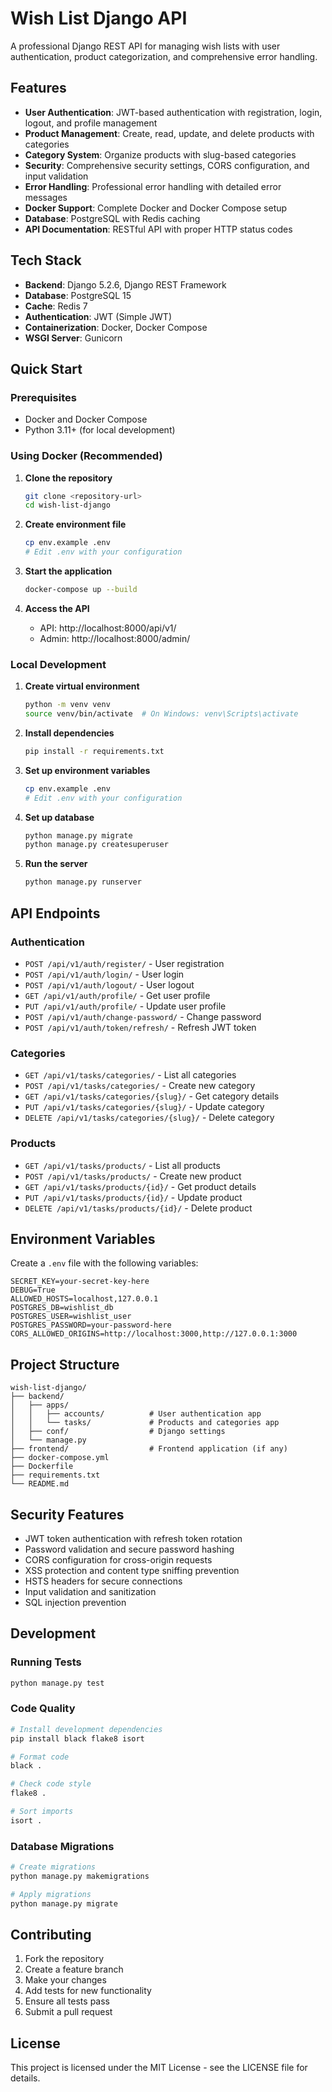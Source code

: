 # Wish List Django API

A professional Django REST API for managing wish lists with user authentication, product categorization, and comprehensive error handling.

## Features

- **User Authentication**: JWT-based authentication with registration, login, logout, and profile management
- **Product Management**: Create, read, update, and delete products with categories
- **Category System**: Organize products with slug-based categories
- **Security**: Comprehensive security settings, CORS configuration, and input validation
- **Error Handling**: Professional error handling with detailed error messages
- **Docker Support**: Complete Docker and Docker Compose setup
- **Database**: PostgreSQL with Redis caching
- **API Documentation**: RESTful API with proper HTTP status codes

## Tech Stack

- **Backend**: Django 5.2.6, Django REST Framework
- **Database**: PostgreSQL 15
- **Cache**: Redis 7
- **Authentication**: JWT (Simple JWT)
- **Containerization**: Docker, Docker Compose
- **WSGI Server**: Gunicorn

## Quick Start

### Prerequisites

- Docker and Docker Compose
- Python 3.11+ (for local development)

### Using Docker (Recommended)

1. **Clone the repository**
   ```bash
   git clone <repository-url>
   cd wish-list-django
   ```

2. **Create environment file**
   ```bash
   cp env.example .env
   # Edit .env with your configuration
   ```

3. **Start the application**
   ```bash
   docker-compose up --build
   ```

4. **Access the API**
   - API: http://localhost:8000/api/v1/
   - Admin: http://localhost:8000/admin/

### Local Development

1. **Create virtual environment**
   ```bash
   python -m venv venv
   source venv/bin/activate  # On Windows: venv\Scripts\activate
   ```

2. **Install dependencies**
   ```bash
   pip install -r requirements.txt
   ```

3. **Set up environment variables**
   ```bash
   cp env.example .env
   # Edit .env with your configuration
   ```

4. **Set up database**
   ```bash
   python manage.py migrate
   python manage.py createsuperuser
   ```

5. **Run the server**
   ```bash
   python manage.py runserver
   ```

## API Endpoints

### Authentication
- `POST /api/v1/auth/register/` - User registration
- `POST /api/v1/auth/login/` - User login
- `POST /api/v1/auth/logout/` - User logout
- `GET /api/v1/auth/profile/` - Get user profile
- `PUT /api/v1/auth/profile/` - Update user profile
- `POST /api/v1/auth/change-password/` - Change password
- `POST /api/v1/auth/token/refresh/` - Refresh JWT token

### Categories
- `GET /api/v1/tasks/categories/` - List all categories
- `POST /api/v1/tasks/categories/` - Create new category
- `GET /api/v1/tasks/categories/{slug}/` - Get category details
- `PUT /api/v1/tasks/categories/{slug}/` - Update category
- `DELETE /api/v1/tasks/categories/{slug}/` - Delete category

### Products
- `GET /api/v1/tasks/products/` - List all products
- `POST /api/v1/tasks/products/` - Create new product
- `GET /api/v1/tasks/products/{id}/` - Get product details
- `PUT /api/v1/tasks/products/{id}/` - Update product
- `DELETE /api/v1/tasks/products/{id}/` - Delete product

## Environment Variables

Create a `.env` file with the following variables:

```env
SECRET_KEY=your-secret-key-here
DEBUG=True
ALLOWED_HOSTS=localhost,127.0.0.1
POSTGRES_DB=wishlist_db
POSTGRES_USER=wishlist_user
POSTGRES_PASSWORD=your-password-here
CORS_ALLOWED_ORIGINS=http://localhost:3000,http://127.0.0.1:3000
```

## Project Structure

```
wish-list-django/
├── backend/
│   ├── apps/
│   │   ├── accounts/          # User authentication app
│   │   └── tasks/             # Products and categories app
│   ├── conf/                  # Django settings
│   └── manage.py
├── frontend/                  # Frontend application (if any)
├── docker-compose.yml
├── Dockerfile
├── requirements.txt
└── README.md
```

## Security Features

- JWT token authentication with refresh token rotation
- Password validation and secure password hashing
- CORS configuration for cross-origin requests
- XSS protection and content type sniffing prevention
- HSTS headers for secure connections
- Input validation and sanitization
- SQL injection prevention

## Development

### Running Tests
```bash
python manage.py test
```

### Code Quality
```bash
# Install development dependencies
pip install black flake8 isort

# Format code
black .

# Check code style
flake8 .

# Sort imports
isort .
```

### Database Migrations
```bash
# Create migrations
python manage.py makemigrations

# Apply migrations
python manage.py migrate
```

## Contributing

1. Fork the repository
2. Create a feature branch
3. Make your changes
4. Add tests for new functionality
5. Ensure all tests pass
6. Submit a pull request

## License

This project is licensed under the MIT License - see the LICENSE file for details.
